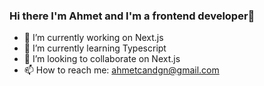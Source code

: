 ### Hi there I'm Ahmet and I'm a frontend developer👋 

- 🔭 I’m currently working on Next.js
- 🌱 I’m currently learning Typescript
- 👯 I’m looking to collaborate on Next.js
- 📫 How to reach me: ahmetcandgn@gmail.com

